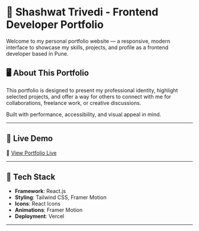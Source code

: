 # 💼 Shashwat Trivedi - Frontend Developer Portfolio

Welcome to my personal portfolio website — a responsive, modern interface to showcase my skills, projects, and profile as a frontend developer based in Pune.

## 🖥️ About This Portfolio

This portfolio is designed to present my professional identity, highlight selected projects, and offer a way for others to connect with me for collaborations, freelance work, or creative discussions.

Built with performance, accessibility, and visual appeal in mind.

---

## 🚀 Live Demo

🔗 [View Portfolio Live](#)  

---

## 🔧 Tech Stack

- **Framework**: React.js
- **Styling**: Tailwind CSS, Framer Motion
- **Icons**: React Icons
- **Animations**: Framer Motion
- **Deployment**: Vercel 

---
